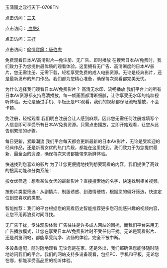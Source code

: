 玉蒲團之淫行天下-0708TN

点击访问：<a href="https://heiliaowzu4ur.pages.dev">三夫</a>

点击访问：<a href="https://heiliaozj3tjd.pages.dev"> 血戀2</a>

点击访问：<a href="https://heiliaoe8ajia.pages.dev">三奸</a>

点击访问：<a href="https://heiliaoxqkkct.pages.dev">偷情寶鑑：唐伯虎</a>

免费观看日本AV高清影片—免注册、无广告、即时播放
在搜索日本AV免费时，我们致力于为您提供最优质的观看体验。这里拥有无广告、高清晰度的日本AV影片，您无需注册、无需下载，轻松享受免费的成人电影资源。无论是经典影片，还是最新发布的热门作品，我们都为您精心准备，确保每次观看都完美无忧。

为什么选择我们观看日本AV免费影片？
高清无水印、流畅播放
我们平台上的所有日本AV资源都支持高清播放，每一帧画面都清晰细腻，让你享受无水印的纯粹视听体验。无论是通过手机、平板还是PC观看，我们的视频都保证流畅播放，不会卡顿。

免注册，轻松观看
我们明白注册会让人感到麻烦，因此您无需任何注册或填写个人信息即可享受所有日本AV免费资源。只需点击播放，立即开始观看，让您从此告别繁琐的步骤。

每日更新，紧跟潮流
我们平台每天都会更新最新的日本AV影片，无论是受欢迎的经典作品，还是新晋女优的热门片段，都能在这里找到。我们致力于为您提供最新、最全面的资源，确保每次来访都能带来新鲜体验。

快速找到您喜欢的影片
为了让您更便捷地找到想要观看的内容，我们提供了高效的搜索功能和分类系统：

按女优筛选：想看某位女优的最新影片？直接搜索她的名字，快速找到相关视频。

按影片类型筛选：从剧情片、制服诱惑、到激情硬核，根据您的偏好筛选，快速定位到您喜欢的类型。

智能推荐：我们的平台根据您的观看历史智能推荐更多您可能感兴趣的视频内容，让您不用再浪费时间寻找。

无广告干扰，专注观影体验
广告往往是许多成人网站的困扰，而我们平台采用无广告播放模式，让您在享受日本AV免费影片时不受任何干扰。无论是观看影片、还是浏览网站，都能享受纯净、流畅的体验，完全不被中断。

多设备适配，随时随地观看
无论您是在家，还是外出，我们都确保您能够随时随地访问我们的平台。我们的网站支持多设备观看，包括PC、手机和平板，无论您在哪，都能享受高品质的视听体验。




<span style="display:none;">[Canonical link] ( ）</span>


